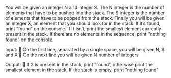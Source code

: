 You will be given an integer N and integer S. The N integer is the number of elements that have to be pushed into
the stack. The S integer is the number of elements that have to be popped from the stack. Finally you will be given
an integer X, an element that you should look for in the stack. If it’s found, print "found" on the console. If it isn’t,
print the smallest element currently present in the stack. If there are no elements in the sequence, print "nothing
found" on the console.

Input:
 On the first line, separated by a single space, you will be given N, S and X
 On the next line you will be given N number of integers

Output:
 If X is present in the stack, print “found”, otherwise print the smallest element in the stack. If the stack is
empty, print "nothing found"
